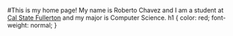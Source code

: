 #This is my home page! My name is Roberto Chavez and I am a student at [Cal State Fullerton](http://www.fullerton.edu/) and my major is Computer Science.
h1 {
  color: red;
  font-weight: normal;
}